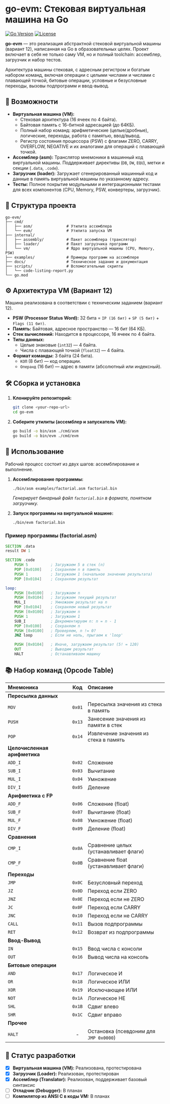 # go-evm: Стековая виртуальная машина на Go

[![Go Version](https://img.shields.io/github/go-mod/go-version/Be4Die/go-evm)](https://golang.org/)
[![License](https://img.shields.io/badge/license-MIT-blue.svg)](LICENSE)

**go-evm** — это реализация абстрактной стековой виртуальной машины (вариант 12), написанная на Go в образовательных целях. Проект включает в себя не только саму VM, но и полный toolchain: ассемблер, загрузчик и набор тестов.

Архитектура машины стековая, с адресным регистром и богатым набором команд, включая операции с целыми числами и числами с плавающей точкой, битовые операции, условные и безусловные переходы, вызовы подпрограмм и ввод-вывод.

## 🚀 Возможности

*   **Виртуальная машина (VM):**
    *   Стековая архитектура (16 ячеек по 4 байта).
    *   Байтовая память с 16-битной адресацией (до 64КБ).
    *   Полный набор команд: арифметические (целые/дробные), логические, переходы, работа с памятью, ввод/вывод.
    *   Регистр состояния процессора (PSW) с флагами ZERO, CARRY, OVERFLOW, NEGATIVE и их аналогами для операций с плавающей точкой.
*   **Ассемблер (asm):** Транслятор мнемоники в машинный код виртуальной машины. Поддерживает директивы (`DB`, `DW`, `EQU`), метки и секции (`.data`, `.code`).
*   **Загрузчик (loader):** Загружает сгенерированный машинный код и данные в память виртуальной машины по указанному адресу.
*   **Тесты:** Полное покрытие модульными и интеграционными тестами для всех компонентов (CPU, Memory, PSW, конвертеры, загрузчик).

## 📁 Структура проекта

```
go-evm/
├── cmd/
│   ├── asm/               # Утилита ассемблера
│   └── evm/               # Утилита запуска VM
├── internal/
│   ├── assembly/          # Пакет ассемблера (транслятор)
│   ├── loader/            # Пакет загрузчика программ
│   └── vm/                # Ядро виртуальной машины (CPU, Memory, PSW)
├── examples/              # Примеры программ на ассемблере
├── docs/                  # Техническое задание и документация
├── scripts/               # Вспомогательные скрипты
│   └── code-listing-report.py
└── go.mod
```

## ⚙️ Архитектура VM (Вариант 12)

Машина реализована в соответствии с техническим заданием (вариант 12).

*   **PSW (Processor Status Word):** 32 бита = `IP (16 бит)` + `SP (5 бит)` + `Flags (11 бит)`.
*   **Память:** Байтовая, адресное пространство — 16 бит (64 КБ).
*   **Стек вычислений:** Находится в процессоре, 16 ячеек по 4 байта.
*   **Типы данных:**
    *   Целые знаковые (`int32`) — 4 байта.
    *   Числа с плавающей точкой (`float32`) — 4 байта.
*   **Формат команды:** 3 байта (24 бита).
    *   `КОП` (8 бит) — код операции.
    *   `Операнд` (16 бит) — адрес в памяти (абсолютный или индексный).

## 🛠 Сборка и установка

1.  **Клонируйте репозиторий:**
    ```bash
    git clone <your-repo-url>
    cd go-evm
    ```

2.  **Соберите утилиты (ассемблер и запускатель VM):**
    ```bash
    go build -o bin/asm ./cmd/asm
    go build -o bin/evm ./cmd/evm
    ```

## 🧪 Использование

Рабочий процесс состоит из двух шагов: ассемблирование и выполнение.

1.  **Ассемблирование программы:**
    ```bash
    ./bin/asm examples/factorial.asm factorial.bin
    ```
    *Генерирует бинарный файл `factorial.bin` в формате, понятном загрузчику.*

2.  **Запуск программы на виртуальной машине:**
    ```bash
    ./bin/evm factorial.bin
    ```

### Пример программы (factorial.asm)

```asm
SECTION .data
result DW 1

SECTION .code
    PUSH 5          ; Загружаем 5 в стек (n)
    POP [0x0100]    ; Сохраняем n в память
    PUSH 1          ; Загружаем 1 (начальное значение результата)
    POP [0x0104]    ; Сохраняем результат

loop:
    PUSH [0x0100]   ; Загружаем n
    PUSH [0x0104]   ; Загружаем текущий результат
    MUL_I           ; Умножаем результат на n
    POP [0x0104]    ; Сохраняем новый результат
    PUSH [0x0100]   ; Загружаем n
    PUSH 1          ; Загружаем 1
    SUB_I           ; Декрементируем n: n = n - 1
    POP [0x0100]    ; Сохраняем n
    PUSH [0x0100]   ; Проверяем, n != 0?
    JNZ loop        ; Если не ноль, прыгаем к 'loop'

    PUSH [0x0104]   ; Иначе, загружаем результат (5! = 120)
    OUT             ; Выводим результат
    HALT            ; Останавливаем машину
```

## 📚 Набор команд (Opcode Table)

| Мнемоника | Код | Описание |
| :--- | :---: | :--- |
| **Пересылка данных** | | |
| `MOV` | `0x01` | Пересылка значения из стека в память |
| `PUSH` | `0x13` | Занесение значения из памяти в стек |
| `POP` | `0x14` | Извлечение значения из стека в память |
| **Целочисленная арифметика** | | |
| `ADD_I` | `0x02` | Сложение |
| `SUB_I` | `0x03` | Вычитание |
| `MUL_I` | `0x04` | Умножение |
| `DIV_I` | `0x05` | Деление |
| **Арифметика с FP** | | |
| `ADD_F` | `0x06` | Сложение (float) |
| `SUB_F` | `0x07` | Вычитание (float) |
| `MUL_F` | `0x08` | Умножение (float) |
| `DIV_F` | `0x09` | Деление (float) |
| **Сравнения** | | |
| `CMP_I` | `0x0A` | Сравнение целых (устанавливает флаги) |
| `CMP_F` | `0x0B` | Сравнение float (устанавливает флаги) |
| **Переходы** | | |
| `JMP` | `0x0C` | Безусловный переход |
| `JZ` | `0x0D` | Переход если ZERO |
| `JNZ` | `0x0E` | Переход если не ZERO |
| `JC` | `0x0F` | Переход если CARRY |
| `JNC` | `0x10` | Переход если не CARRY |
| `CALL` | `0x11` | Вызов подпрограммы |
| `RET` | `0x12` | Возврат из подпрограммы |
| **Ввод-Вывод** | | |
| `IN` | `0x15` | Ввод числа с консоли |
| `OUT` | `0x16` | Вывод числа на консоль |
| **Битовые операции** | | |
| `AND` | `0x17` | Логическое И |
| `OR` | `0x18` | Логическое ИЛИ |
| `XOR` | `0x19` | Исключающее ИЛИ |
| `NOT` | `0x1A` | Логическое НЕ |
| `SHL` | `0x1B` | Сдвиг влево |
| `SHR` | `0x1C` | Сдвиг вправо |
| **Прочее** | | |
| `HALT` | - | Остановка (псевдоним для `JMP 0x0000`) |

## 🔬 Статус разработки

- [x] **Виртуальная машина (VM):** Реализована, протестирована
- [x] **Загрузчик (Loader):** Реализован, протестирован
- [x] **Ассемблер (Translator):** Реализован, поддерживает базовый синтаксис
- [ ] **Отладчик (Debugger):** В планах
- [ ] **Компилятор из ANSI C в коды VM:** В планах